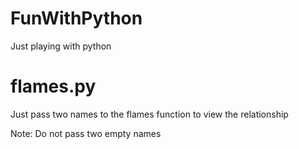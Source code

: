 # FunWithPython
Just playing with python

# flames.py
Just pass two names to the flames function to view the relationship

Note: Do not pass two empty names
